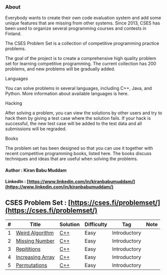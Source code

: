 ### About

Everybody wants to create their own code evaluation system and add some unique features that are missing from other systems. Since 2013, CSES has been used to organize several programming courses and contests in Finland.

The CSES Problem Set is a collection of competitive programming practice problems.

The goal of the project is to create a comprehensive high quality problem set for learning competitive programming. The current collection has 200 problems, and new problems will be gradually added.

Languages

You can solve problems in several languages, including C++, Java, and Python. More information about available languages is here.

Hacking

After solving a problem, you can view the solutions by other users and try to hack them by giving a test case where the solution fails. If your hack is successful, the new test case will be added to the test data and all submissions will be regraded.

Books

The problem set has been designed so that you can use it together with recent competitive programming books, listed here. The books discuss techniques and ideas that are useful when solving the problems.

#### Author : Kiran Babu Muddam 
#### LinkedIn : [https://www.linkedin.com/in/kiranbabumuddam/](https://www.linkedin.com/in/kiranbabumuddam/)

## CSES Problem Set : [https://cses.fi/problemset/](https://cses.fi/problemset/)


|  #  | Title           |  Solution         | Difficulty    | Tag          | Note| 
|-----|---------------- | --------------- | ------------- |--------------|-----|
1 | [Weird Algorithm](https://cses.fi/problemset/task/1068) | [C++](./problemset/1068.cpp)   | Easy         | Introductory||
2 | [Missing Number](https://cses.fi/problemset/task/1083) | [C++](./problemset/1083.cpp)   | Easy         | Introductory||
3 | [Repititions](https://cses.fi/problemset/task/1069) | [C++](./1069.cpp)   | Easy         | Introductory||
4 | [Increasing Array](https://cses.fi/problemset/task/1094) | [C++](./1094.cpp)   | Easy         | Introductory||
5 | [Permutations](https://cses.fi/problemset/task/1070) | [C++](./1070.cpp)   | Easy         | Introductory||


